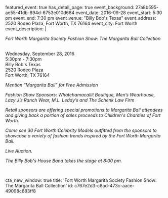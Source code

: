 featured_event: true
has_detail_page: true
event_background: 27a8b595-ae55-41db-894d-6753e010d684
event_date: 2016-09-28
event_start: 5:30 pm
event_end: 7:30 pm
event_venue: "Billy Bob's Texas"
event_address: 2520 Rodeo Plaza, Fort Worth, TX 76164
event_city: Fort Worth
event_description: |
  <p><em>Fort Worth Margarita Society Fashion Show: The Margarita Ball Collection</em>
  </p>
  <p><br>Wednesday, September 28, 2016<br>5:30pm - 7:30pm<br>Billy Bob's Texas<br>2520 Rodeo Plaza<br>Fort Worth, TX 76164
  </p>
  <p><em>Mention “Margarita Ball” for Free Admission</em>
  </p>
  <p><em><span></span>Fashion Show Sponsors: Whatchamacallit Boutique, Men’s Wearhouse, Lazy J’s Ranch Wear, M.L. Leddy’s and The Schenk Law Firm</em>
  </p>
  <p><em>Retail sponsors are offering special promotions to Margarita Ball attendees and giving back a portion of sales proceeds to Children's Charities of Fort Worth.</em>
  </p>
  <p><em><span></span>Come see 30 Fort Worth Celebrity Models outfitted from the sponsors to showcase a variety of fashion trends inspired by the Fort Worth Margarita Ball.</em>
  </p>
  <p><em>Live Auction.</em>
  </p>
  <p><em>The Billy Bob's House Band takes the stage at 8:00 pm.</em>
  </p>
  <p><br>
  </p>
cta_new_window: true
title: 'Fort Worth Margarita Society Fashion Show: The Margarita Ball Collection'
id: c767e2d3-c8ad-473c-aace-49098c683ff8
